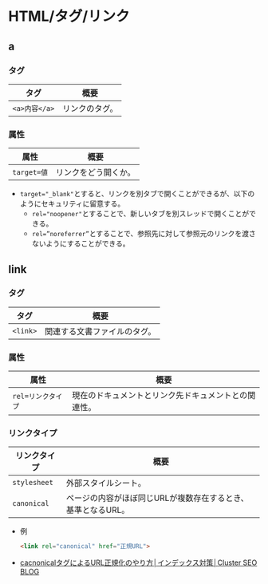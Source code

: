 # HTML/タグ/リンク

## a

### タグ

| タグ          | 概要           |
| ------------- | -------------- |
| `<a>内容</a>` | リンクのタグ。 |

### 属性

| 属性        | 概要                 |
| ----------- | -------------------- |
| `target=値` | リンクをどう開くか。 |

- `target="_blank"`とすると、リンクを別タブで開くことができるが、以下のようにセキュリティに留意する。
  - `rel="noopener"`とすることで、新しいタブを別スレッドで開くことができる。
  - `rel=”noreferrer”`とすることで、参照先に対して参照元のリンクを渡さないようにすることができる。

## link

### タグ

| タグ     | 概要                         |
| -------- | ---------------------------- |
| `<link>` | 関連する文書ファイルのタグ。 |

### 属性

| 属性               | 概要                                                 |
| ------------------ | ---------------------------------------------------- |
| `rel=リンクタイプ` | 現在のドキュメントとリンク先ドキュメントとの関連性。 |

### リンクタイプ

| リンクタイプ | 概要                                                         |
| ------------ | ------------------------------------------------------------ |
| `stylesheet` | 外部スタイルシート。                                         |
| `canonical`  | ページの内容がほぼ同じURLが複数存在するとき、基準となるURL。 |

- 例

  ```html
  <link rel="canonical" href="正規URL">
  ```

- [cacnonicalタグによるURL正規化のやり方│インデックス対策│Cluster SEO BLOG](https://cluster-seo.com/blog/canonical.html)
